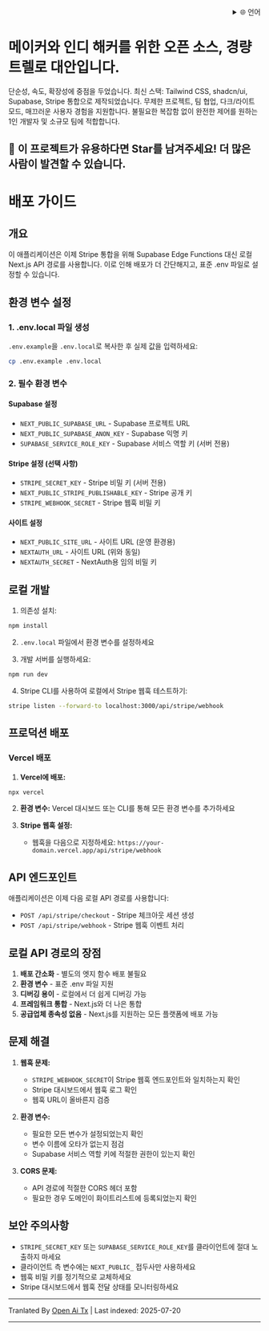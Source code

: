 <div align="right">
  <details>
    <summary >🌐 언어</summary>
    <div>
      <div align="center">
        <a href="https://openaitx.github.io/view.html?user=Uaghazade1&project=kanba&lang=en">English</a>
        | <a href="https://openaitx.github.io/view.html?user=Uaghazade1&project=kanba&lang=zh-CN">简体中文</a>
        | <a href="https://openaitx.github.io/view.html?user=Uaghazade1&project=kanba&lang=zh-TW">繁體中文</a>
        | <a href="https://openaitx.github.io/view.html?user=Uaghazade1&project=kanba&lang=ja">日本語</a>
        | <a href="https://openaitx.github.io/view.html?user=Uaghazade1&project=kanba&lang=ko">한국어</a>
        | <a href="https://openaitx.github.io/view.html?user=Uaghazade1&project=kanba&lang=hi">हिन्दी</a>
        | <a href="https://openaitx.github.io/view.html?user=Uaghazade1&project=kanba&lang=th">ไทย</a>
        | <a href="https://openaitx.github.io/view.html?user=Uaghazade1&project=kanba&lang=fr">Français</a>
        | <a href="https://openaitx.github.io/view.html?user=Uaghazade1&project=kanba&lang=de">Deutsch</a>
        | <a href="https://openaitx.github.io/view.html?user=Uaghazade1&project=kanba&lang=es">Español</a>
        | <a href="https://openaitx.github.io/view.html?user=Uaghazade1&project=kanba&lang=it">Itapano</a>
        | <a href="https://openaitx.github.io/view.html?user=Uaghazade1&project=kanba&lang=ru">Русский</a>
        | <a href="https://openaitx.github.io/view.html?user=Uaghazade1&project=kanba&lang=pt">Português</a>
        | <a href="https://openaitx.github.io/view.html?user=Uaghazade1&project=kanba&lang=nl">Nederlands</a>
        | <a href="https://openaitx.github.io/view.html?user=Uaghazade1&project=kanba&lang=pl">Polski</a>
        | <a href="https://openaitx.github.io/view.html?user=Uaghazade1&project=kanba&lang=ar">العربية</a>
        | <a href="https://openaitx.github.io/view.html?user=Uaghazade1&project=kanba&lang=fa">فارسی</a>
        | <a href="https://openaitx.github.io/view.html?user=Uaghazade1&project=kanba&lang=tr">Türkçe</a>
        | <a href="https://openaitx.github.io/view.html?user=Uaghazade1&project=kanba&lang=vi">Tiếng Việt</a>
        | <a href="https://openaitx.github.io/view.html?user=Uaghazade1&project=kanba&lang=id">Bahasa Indonesia</a>
      </div>
    </div>
  </details>
</div>

# 메이커와 인디 해커를 위한 오픈 소스, 경량 트렐로 대안입니다.

단순성, 속도, 확장성에 중점을 두었습니다.
최신 스택: Tailwind CSS, shadcn/ui, Supabase, Stripe 통합으로 제작되었습니다.
무제한 프로젝트, 팀 협업, 다크/라이트 모드, 매끄러운 사용자 경험을 지원합니다.
불필요한 복잡함 없이 완전한 제어를 원하는 1인 개발자 및 소규모 팀에 적합합니다.

## 🌟 이 프로젝트가 유용하다면 Star를 남겨주세요! 더 많은 사람이 발견할 수 있습니다.

# 배포 가이드

## 개요
이 애플리케이션은 이제 Stripe 통합을 위해 Supabase Edge Functions 대신 로컬 Next.js API 경로를 사용합니다. 이로 인해 배포가 더 간단해지고, 표준 .env 파일로 설정할 수 있습니다.

## 환경 변수 설정

### 1. .env.local 파일 생성
`.env.example`을 `.env.local`로 복사한 후 실제 값을 입력하세요:


```bash
cp .env.example .env.local
```
### 2. 필수 환경 변수

#### Supabase 설정
- `NEXT_PUBLIC_SUPABASE_URL` - Supabase 프로젝트 URL
- `NEXT_PUBLIC_SUPABASE_ANON_KEY` - Supabase 익명 키
- `SUPABASE_SERVICE_ROLE_KEY` - Supabase 서비스 역할 키 (서버 전용)

#### Stripe 설정 (선택 사항)
- `STRIPE_SECRET_KEY` - Stripe 비밀 키 (서버 전용)
- `NEXT_PUBLIC_STRIPE_PUBLISHABLE_KEY` - Stripe 공개 키
- `STRIPE_WEBHOOK_SECRET` - Stripe 웹훅 비밀 키

#### 사이트 설정
- `NEXT_PUBLIC_SITE_URL` - 사이트 URL (운영 환경용)
- `NEXTAUTH_URL` - 사이트 URL (위와 동일)
- `NEXTAUTH_SECRET` - NextAuth용 임의 비밀 키

## 로컬 개발

1. 의존성 설치:

```bash
npm install
```
2. `.env.local` 파일에서 환경 변수를 설정하세요

3. 개발 서버를 실행하세요:</translate-content>

```bash
npm run dev
```
4. Stripe CLI를 사용하여 로컬에서 Stripe 웹훅 테스트하기:

```bash
stripe listen --forward-to localhost:3000/api/stripe/webhook
```
## 프로덕션 배포


### Vercel 배포

1. **Vercel에 배포:**

```bash
npx vercel
```
2. **환경 변수:**
   Vercel 대시보드 또는 CLI를 통해 모든 환경 변수를 추가하세요

3. **Stripe 웹훅 설정:**
   - 웹훅을 다음으로 지정하세요: `https://your-domain.vercel.app/api/stripe/webhook`

## API 엔드포인트

애플리케이션은 이제 다음 로컬 API 경로를 사용합니다:

- `POST /api/stripe/checkout` - Stripe 체크아웃 세션 생성
- `POST /api/stripe/webhook` - Stripe 웹훅 이벤트 처리

## 로컬 API 경로의 장점

1. **배포 간소화** - 별도의 엣지 함수 배포 불필요
2. **환경 변수** - 표준 .env 파일 지원
3. **디버깅 용이** - 로컬에서 더 쉽게 디버깅 가능
4. **프레임워크 통합** - Next.js와 더 나은 통합
5. **공급업체 종속성 없음** - Next.js를 지원하는 모든 플랫폼에 배포 가능

## 문제 해결

1. **웹훅 문제:**
   - `STRIPE_WEBHOOK_SECRET`이 Stripe 웹훅 엔드포인트와 일치하는지 확인
   - Stripe 대시보드에서 웹훅 로그 확인
   - 웹훅 URL이 올바른지 검증

2. **환경 변수:**
   - 필요한 모든 변수가 설정되었는지 확인
   - 변수 이름에 오타가 없는지 점검
   - Supabase 서비스 역할 키에 적절한 권한이 있는지 확인

3. **CORS 문제:**
   - API 경로에 적절한 CORS 헤더 포함
   - 필요한 경우 도메인이 화이트리스트에 등록되었는지 확인

## 보안 주의사항

- `STRIPE_SECRET_KEY` 또는 `SUPABASE_SERVICE_ROLE_KEY`를 클라이언트에 절대 노출하지 마세요
- 클라이언트 측 변수에는 `NEXT_PUBLIC_` 접두사만 사용하세요
- 웹훅 비밀 키를 정기적으로 교체하세요
- Stripe 대시보드에서 웹훅 전달 상태를 모니터링하세요



---

Tranlated By [Open Ai Tx](https://github.com/OpenAiTx/OpenAiTx) | Last indexed: 2025-07-20

---